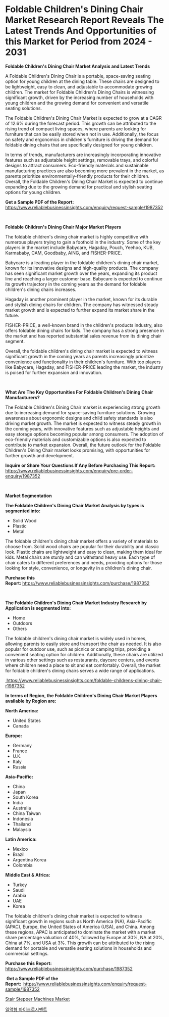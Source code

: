 <p><h1>Foldable Children's Dining Chair Market Research Report Reveals The Latest Trends And Opportunities of this Market for Period from 2024 - 2031</h1></p><p><strong>Foldable Children's Dining Chair Market Analysis and Latest Trends</strong></p>
<p><p>A Foldable Children's Dining Chair is a portable, space-saving seating option for young children at the dining table. These chairs are designed to be lightweight, easy to clean, and adjustable to accommodate growing children. The market for Foldable Children's Dining Chairs is witnessing significant growth, driven by the increasing number of households with young children and the growing demand for convenient and versatile seating solutions.</p><p>The Foldable Children's Dining Chair Market is expected to grow at a CAGR of 12.6% during the forecast period. This growth can be attributed to the rising trend of compact living spaces, where parents are looking for furniture that can be easily stored when not in use. Additionally, the focus on safety and ergonomics in children's furniture is driving the demand for foldable dining chairs that are specifically designed for young children.</p><p>In terms of trends, manufacturers are increasingly incorporating innovative features such as adjustable height settings, removable trays, and colorful designs to attract consumers. Eco-friendly materials and sustainable manufacturing practices are also becoming more prevalent in the market, as parents prioritize environmentally-friendly products for their children. Overall, the Foldable Children's Dining Chair Market is expected to continue expanding due to the growing demand for practical and stylish seating options for young children.</p></p>
<p><strong>Get a Sample PDF of the Report:&nbsp;</strong> <a href="https://www.reliablebusinessinsights.com/enquiry/request-sample/1987352">https://www.reliablebusinessinsights.com/enquiry/request-sample/1987352</a></p>
<p>&nbsp;</p>
<p><strong>Foldable Children's Dining Chair Major Market Players</strong></p>
<p><p>The foldable children's dining chair market is highly competitive with numerous players trying to gain a foothold in the industry. Some of the key players in the market include Babycare, Hagaday, Pouch, Yeehoo, KUB, Karmababy, CAM, Goodbaby, AING, and FISHER-PRICE.</p><p>Babycare is a leading player in the foldable children's dining chair market, known for its innovative designs and high-quality products. The company has seen significant market growth over the years, expanding its product line and reaching a larger customer base. Babycare is expected to continue its growth trajectory in the coming years as the demand for foldable children's dining chairs increases.</p><p>Hagaday is another prominent player in the market, known for its durable and stylish dining chairs for children. The company has witnessed steady market growth and is expected to further expand its market share in the future.</p><p>FISHER-PRICE, a well-known brand in the children's products industry, also offers foldable dining chairs for kids. The company has a strong presence in the market and has reported substantial sales revenue from its dining chair segment.</p><p>Overall, the foldable children's dining chair market is expected to witness significant growth in the coming years as parents increasingly prioritize convenience and functionality in their children's furniture. With top players like Babycare, Hagaday, and FISHER-PRICE leading the market, the industry is poised for further expansion and innovation.</p></p>
<p>&nbsp;</p>
<p><strong>What Are The Key Opportunities For Foldable Children's Dining Chair Manufacturers?</strong></p>
<p><p>The Foldable Children's Dining Chair market is experiencing strong growth due to increasing demand for space-saving furniture solutions. Growing awareness about ergonomic designs and child safety standards is also driving market growth. The market is expected to witness steady growth in the coming years, with innovative features such as adjustable heights and easy storage options becoming popular among consumers. The adoption of eco-friendly materials and customizable options is also expected to contribute to market expansion. Overall, the future outlook for the Foldable Children's Dining Chair market looks promising, with opportunities for further growth and development.</p></p>
<p><strong>Inquire or Share Your Questions If Any Before Purchasing This Report:</strong> <a href="https://www.reliablebusinessinsights.com/enquiry/pre-order-enquiry/1987352">https://www.reliablebusinessinsights.com/enquiry/pre-order-enquiry/1987352</a></p>
<p>&nbsp;</p>
<p><strong>Market Segmentation</strong></p>
<p><strong>The Foldable Children's Dining Chair Market Analysis by types is segmented into:</strong></p>
<p><ul><li>Solid Wood</li><li>Plastic</li><li>Metal</li></ul></p>
<p><p>The foldable children's dining chair market offers a variety of materials to choose from. Solid wood chairs are popular for their durability and classic look. Plastic chairs are lightweight and easy to clean, making them ideal for kids. Metal chairs are sturdy and can withstand heavy use. Each type of chair caters to different preferences and needs, providing options for those looking for style, convenience, or longevity in a children's dining chair.</p></p>
<p><strong>Purchase this Report:&nbsp;</strong><a href="https://www.reliablebusinessinsights.com/purchase/1987352">https://www.reliablebusinessinsights.com/purchase/1987352</a></p>
<p>&nbsp;</p>
<p><strong>The Foldable Children's Dining Chair Market Industry Research by Application is segmented into:</strong></p>
<p><ul><li>Home</li><li>Outdoors</li><li>Others</li></ul></p>
<p><p>The foldable children's dining chair market is widely used in homes, allowing parents to easily store and transport the chair as needed. It is also popular for outdoor use, such as picnics or camping trips, providing a convenient seating option for children. Additionally, these chairs are utilized in various other settings such as restaurants, daycare centers, and events where children need a place to sit and eat comfortably. Overall, the market for foldable children's dining chairs serves a wide range of applications.</p></p>
<p><a href="https://www.reliablebusinessinsights.com/foldable-childrens-dining-chair-r1987352">&nbsp;https://www.reliablebusinessinsights.com/foldable-childrens-dining-chair-r1987352</a></p>
<p><strong>In terms of Region, the Foldable Children's Dining Chair Market Players available by Region are:</strong></p>
<p>
    <p> <strong> North America: </strong>
        <ul>
            <li>United States</li>
            <li>Canada</li>
        </ul>
        </p> 
    <p> <strong> Europe: </strong>
        <ul>
            <li>Germany</li>
            <li>France</li>
            <li>U.K.</li>
            <li>Italy</li>
            <li>Russia</li>
        </ul>
        </p> 
    <p> <strong> Asia-Pacific: </strong>
        <ul>
            <li>China</li>
            <li>Japan</li>
            <li>South Korea</li>
            <li>India</li>
            <li>Australia</li>
            <li>China Taiwan</li>
            <li>Indonesia</li>
            <li>Thailand</li>
            <li>Malaysia</li>
        </ul>
        </p> 
    <p> <strong> Latin America: </strong>
        <ul>
            <li>Mexico</li>
            <li>Brazil</li>
            <li>Argentina Korea</li>
            <li>Colombia</li>
        </ul>
        </p> 
    <p> <strong> Middle East & Africa: </strong>
        <ul>
            <li>Turkey</li>
            <li>Saudi</li>
            <li>Arabia</li>
            <li>UAE</li>
            <li>Korea</li>
        </ul>
    </p>
    </p>
<p><p>The foldable children's dining chair market is expected to witness significant growth in regions such as North America (NA), Asia-Pacific (APAC), Europe, the United States of America (USA), and China. Among these regions, APAC is anticipated to dominate the market with a market share percentage valuation of 40%, followed by Europe at 30%, NA at 20%, China at 7%, and USA at 3%. This growth can be attributed to the rising demand for portable and versatile seating solutions in households and commercial settings.</p></p>
<p><strong>Purchase this Report: </strong><a href="https://www.reliablebusinessinsights.com/purchase/1987352">https://www.reliablebusinessinsights.com/purchase/1987352</a></p>
<p>&nbsp;<strong>Get a Sample PDF of the Report:&nbsp;&nbsp;</strong><a href="https://www.reliablebusinessinsights.com/enquiry/request-sample/1987352">https://www.reliablebusinessinsights.com/enquiry/request-sample/1987352</a></p>
<p><strong></strong></p>
<p><p><a href="https://github.com/msbsaifansami/Market-Research-Report-List-1/blob/main/stair-stepper-machines-market.md">Stair Stepper Machines Market</a></p><p><a href="https://github.com/chupp85/Market-Research-Report-List-1/blob/main/7483440154414.md">일액형 마이크로시멘트</a></p></p>
